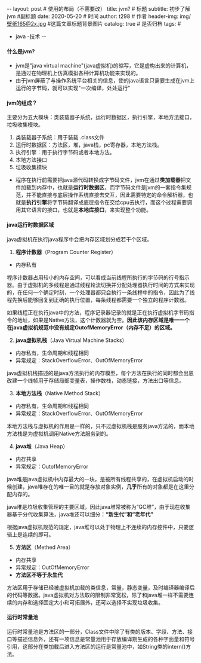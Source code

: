 --
layout: post # 使用的布局（不需要改）
title: jvm? # 标题
subtitle: 初步了解jvm #副标题
date: 2020-05-20 # 时间
author: t298 # 作者
header-img: img/ 壁纸165@2x.jpg #这篇文章标题背景图片
catalog: true # 是否归档
tags: #
- java 
-技术
--
#### 什么是jvm?

- jvm是"java virtual machine"(java虚拟机)的缩写，它是虚构出来的计算机，是通过在物理机上仿真模拟各种计算机功能来实现的。
- 由于jvm屏蔽了与操作系统平台相关的信息，使的java语言只需要生成在jvm上运行的字节码，就可以实现"一次编译，处处运行"

#### jvm的组成？

主要分为五大模块：类装载器子系统，运行时数据区，执行引擎，本地方法接口，垃圾收集模块。

1. 类装载器子系统：用于装载 .class文件
2. 运行时数据区：方法区，堆，java栈，pc寄存器，本地方法栈。
3. 执行引擎：用于执行字节码或者本地方法。
4. 本地方法接口
5. 垃圾收集模块

- 程序在执行前需要把java源代码转换成字节码文件，jvm在通过**类加载器**把文件加载到内存中，也就是**运行时数据区**，而字节码文件是jvm的一套指令集规范，并不能直接与底层操作系统直接去交互，因此需要特定的命令解析器，也就是**执行引擎**将字节码翻译成底层指令在交给cpu去执行，而这个过程需要调用其它语言的接口，也就是**本地库接口**，来实现整个功能。

#### java运行时数据区域

java虚拟机在执行java程序中会把内存区域划分成若干个区域。



1. **程序计数器**（Program Counter Register）

- 内存私有

程序计数器占用较小的内存空间，可以看成当前线程所执行的字节码的行号指示器。由于虚拟机的多线程是通过线程轮流切换并分配处理器执行时间的方式来实现的，在任何一个确定时刻，一个处理器都只会执行一条线程中的指令，因此为了线程先换后能够回复到正确的执行位置，每条线程都需要一个独立的程序计数器。



如果线程正在执行java中的方法，程序记录器记录的就是正在执行虚拟机字节码指令的地址，如果是Native方法，这个计数器就为空。**因此该内存区域是唯一一个在java虚拟机规范中没有规定OutofMemoryError（内存不足）的区域。**



2. **java虚拟机栈**（Java Virtual Machine Stacks）

- 内存私有，生命周期和线程相同
- 异常规定：StackOverflowError、OutOfMemoryError

java虚拟机栈描述的是java方法执行的内存模型，每个方法在执行的同时都会出恩改建一个线帧用于存储局部变量表，操作数栈，动态链接，方法出口等信息。





3. **本地方法栈**（Native Method Stack）

- 内存私有，生命周期和线程相同
- 异常规定：StackOverflowError、OutOfMemoryError

本地方法栈与虚拟机的作用是一样的，只不过虚拟机栈是服务java方法的，而本地方法栈是为虚拟机调用Native方法服务到的。



4. **java堆**（Java Heap）

- 内存共享
- 异常规定：OutofMemoryError

java堆是java虚拟机中内存最大的一块，是被所有线程共享的，在虚拟机启动的时候创建，java堆存在的唯一目的就是存放对象实例，**几乎**所有的对象都是在这里分配内存的。

java堆是垃圾收集管理的主要区域，因此java堆常被称为“GC堆”，由于现在收集器基于分代收集算法，java堆还可以细分：**“新生代”和“老年代”**

根据java虚拟机规范的规定，java堆可以处于物理上不连续的内存控件中，只要逻辑上是连续的即可。



5. **方法区**（Methed Area）

- 内存共享
- 异常规定：OutOfMemoryError
- **方法区不等于永生代**

方法区用于存储已经被虚拟机加载的类信息，常量，静态变量，及时编译器编译后的代码等数据。java虚拟机对方法取的限制非常宽松，除了和java堆一样不需要连续的内存和选择固定大小和可拓展外，还可以选择不实现垃圾收集。





#### 运行时常量池

运行时常量池是方法区的一部分，Class文件中除了有类的版本、字段、方法、接口等描述信息外，还有一项信息是常量池用于存放编译期生成的各种字面量和符号引用，这部分在类加载后进入方法区的运行是常量池中，如String类的intern()方法。




